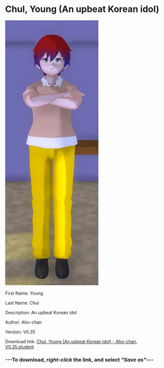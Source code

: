 # Chul, Young (An upbeat Korean idol)

<img src = "https://raw.githubusercontent.com/Arbiter1223/Daigaku-Gurashi-Custom-Students/master/Students/Files/Chul%2C%20Young%20(An%20upbeat%20Korean%20idol).png">

First Name: Young

Last Name: Chul

Description: An upbeat Korean idol

Author: Aho-chan

Version: V0.35

Download link: <a href="https://raw.githubusercontent.com/Arbiter1223/Daigaku-Gurashi-Custom-Students/master/Students/Files/Chul%2C%20Young%20(An%20upbeat%20Korean%20idol)%20-%20Aho-chan%2C%20V0.35.student">Chul, Young (An upbeat Korean idol) - Aho-chan, V0.35.student</a>

### ---**To download, _right-click_ the link, and select _"Save as"_**---
